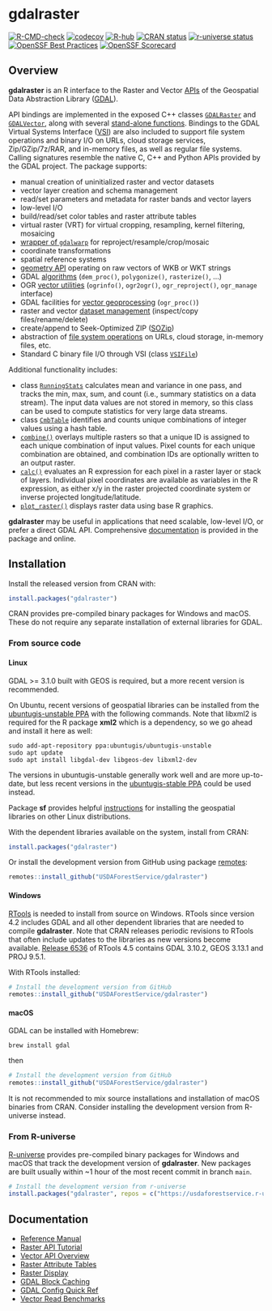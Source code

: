 
<!-- README.md is generated from README.Rmd. Please edit that file -->

# gdalraster

<!-- badges: start -->

[![R-CMD-check](https://github.com/USDAForestService/gdalraster/actions/workflows/R-CMD-check.yaml/badge.svg)](https://github.com/USDAForestService/gdalraster/actions/workflows/R-CMD-check.yaml)
[![codecov](https://codecov.io/gh/ctoney/gdalraster/graph/badge.svg?token=MXIOPZQ2IU)](https://app.codecov.io/gh/ctoney/gdalraster)
[![R-hub](https://github.com/USDAForestService/gdalraster/actions/workflows/rhub.yaml/badge.svg)](https://github.com/USDAForestService/gdalraster/actions/workflows/rhub.yaml)
[![CRAN
status](https://www.r-pkg.org/badges/version/gdalraster)](https://CRAN.R-project.org/package=gdalraster)
[![r-universe
status](https://usdaforestservice.r-universe.dev/badges/gdalraster)](https://usdaforestservice.r-universe.dev/gdalraster)
[![OpenSSF Best
Practices](https://www.bestpractices.dev/projects/9382/badge)](https://www.bestpractices.dev/projects/9382)
[![OpenSSF
Scorecard](https://api.scorecard.dev/projects/github.com/USDAForestService/gdalraster/badge)](https://scorecard.dev/viewer/?uri=github.com/USDAForestService/gdalraster)
<!-- badges: end -->

## Overview

**gdalraster** is an R interface to the Raster and Vector
[APIs](https://gdal.org/en/stable/api/index.html) of the Geospatial Data
Abstraction Library ([GDAL](https://gdal.org/en/stable/)).

API bindings are implemented in the exposed C++ classes
[`GDALRaster`](https://usdaforestservice.github.io/gdalraster/reference/GDALRaster-class.html)
and
[`GDALVector`](https://usdaforestservice.github.io/gdalraster/reference/GDALVector-class.html),
along with several [stand-alone
functions](https://usdaforestservice.github.io/gdalraster/reference/index.html#stand-alone-functions).
Bindings to the GDAL Virtual Systems Interface
([VSI](https://gdal.org/en/stable/api/cpl.html#cpl-vsi-h)) are also
included to support file system operations and binary I/O on URLs, cloud
storage services, Zip/GZip/7z/RAR, and in-memory files, as well as
regular file systems. Calling signatures resemble the native C, C++ and
Python APIs provided by the GDAL project. The package supports:

- manual creation of uninitialized raster and vector datasets
- vector layer creation and schema management
- read/set parameters and metadata for raster bands and vector layers
- low-level I/O
- build/read/set color tables and raster attribute tables
- virtual raster (VRT) for virtual cropping, resampling, kernel
  filtering, mosaicing
- [wrapper of
  `gdalwarp`](https://usdaforestservice.github.io/gdalraster/reference/warp.html)
  for reproject/resample/crop/mosaic
- coordinate transformations
- spatial reference systems
- [geometry
  API](https://usdaforestservice.github.io/gdalraster/reference/index.html#geometry)
  operating on raw vectors of WKB or WKT strings
- GDAL
  [algorithms](https://usdaforestservice.github.io/gdalraster/reference/index.html#algorithms)
  (`dem_proc()`, `polygonize()`, `rasterize()`, …)
- OGR [vector
  utilities](https://usdaforestservice.github.io/gdalraster/reference/index.html#ogr-vector-utilities)
  (`ogrinfo()`, `ogr2ogr()`, `ogr_reproject()`, `ogr_manage` interface)
- GDAL facilities for [vector
  geoprocessing](https://usdaforestservice.github.io/gdalraster/reference/ogr_proc.html)
  (`ogr_proc()`)
- raster and vector [dataset
  management](https://usdaforestservice.github.io/gdalraster/reference/index.html#data-management)
  (inspect/copy files/rename/delete)
- create/append to Seek-Optimized ZIP
  ([SOZip](https://github.com/sozip/sozip-spec))
- abstraction of [file system
  operations](https://usdaforestservice.github.io/gdalraster/reference/index.html#virtual-file-systems)
  on URLs, cloud storage, in-memory files, etc.
- Standard C binary file I/O through VSI (class
  [`VSIFile`](https://usdaforestservice.github.io/gdalraster/reference/VSIFile-class.html))

Additional functionality includes:

- class
  [`RunningStats`](https://usdaforestservice.github.io/gdalraster/reference/RunningStats-class.html)
  calculates mean and variance in one pass, and tracks the min, max,
  sum, and count (i.e., summary statistics on a data stream). The input
  data values are not stored in memory, so this class can be used to
  compute statistics for very large data streams.
- class
  [`CmbTable`](https://usdaforestservice.github.io/gdalraster/reference/CmbTable-class.html)
  identifies and counts unique combinations of integer values using a
  hash table.
- [`combine()`](https://usdaforestservice.github.io/gdalraster/reference/combine.html)
  overlays multiple rasters so that a unique ID is assigned to each
  unique combination of input values. Pixel counts for each unique
  combination are obtained, and combination IDs are optionally written
  to an output raster.
- [`calc()`](https://usdaforestservice.github.io/gdalraster/reference/calc.html)
  evaluates an R expression for each pixel in a raster layer or stack of
  layers. Individual pixel coordinates are available as variables in the
  R expression, as either x/y in the raster projected coordinate system
  or inverse projected longitude/latitude.
- [`plot_raster()`](https://usdaforestservice.github.io/gdalraster/reference/plot_raster.html)
  displays raster data using base R graphics.

**gdalraster** may be useful in applications that need scalable,
low-level I/O, or prefer a direct GDAL API. Comprehensive
[documentation](#documentation) is provided in the package and online.

## Installation

Install the released version from CRAN with:

``` r
install.packages("gdalraster")
```

CRAN provides pre-compiled binary packages for Windows and macOS. These
do not require any separate installation of external libraries for GDAL.

### From source code

#### Linux

GDAL \>= 3.1.0 built with GEOS is required, but a more recent version is
recommended.

On Ubuntu, recent versions of geospatial libraries can be installed from
the [ubuntugis-unstable
PPA](https://launchpad.net/~ubuntugis/+archive/ubuntu/ubuntugis-unstable)
with the following commands. Note that libxml2 is required for the R
package **xml2** which is a dependency, so we go ahead and install it
here as well:

    sudo add-apt-repository ppa:ubuntugis/ubuntugis-unstable
    sudo apt update
    sudo apt install libgdal-dev libgeos-dev libxml2-dev

The versions in ubuntugis-unstable generally work well and are more
up-to-date, but less recent versions in the [ubuntugis-stable
PPA](https://launchpad.net/~ubuntugis/+archive/ubuntu/ppa) could be used
instead.

Package **sf** provides helpful
[instructions](https://github.com/r-spatial/sf#linux) for installing the
geospatial libraries on other Linux distributions.

With the dependent libraries available on the system, install from CRAN:

``` r
install.packages("gdalraster")
```

Or install the development version from GitHub using package
[remotes](https://remotes.r-lib.org/):

``` r
remotes::install_github("USDAForestService/gdalraster")
```

#### Windows

[RTools](https://cran.r-project.org/bin/windows/Rtools/) is needed to
install from source on Windows. RTools since version 4.2 includes GDAL
and all other dependent libraries that are needed to compile
**gdalraster**. Note that CRAN releases periodic revisions to RTools
that often include updates to the libraries as new versions become
available. [Release
6536](https://cran.r-project.org/bin/windows/Rtools/rtools45/rtools.html)
of RTools 4.5 contains GDAL 3.10.2, GEOS 3.13.1 and PROJ 9.5.1.

With RTools installed:

``` r
# Install the development version from GitHub
remotes::install_github("USDAForestService/gdalraster")
```

#### macOS

GDAL can be installed with Homebrew:

    brew install gdal

then

``` r
# Install the development version from GitHub
remotes::install_github("USDAForestService/gdalraster")
```

It is not recommended to mix source installations and installation of
macOS binaries from CRAN. Consider installing the development version
from R-universe instead.

### From R-universe

[R-universe](https://usdaforestservice.r-universe.dev/gdalraster)
provides pre-compiled binary packages for Windows and macOS that track
the development version of **gdalraster**. New packages are built
usually within ~1 hour of the most recent commit in branch `main`.

``` r
# Install the development version from r-universe
install.packages("gdalraster", repos = c("https://usdaforestservice.r-universe.dev", "https://cran.r-project.org"))
```

## Documentation

- [Reference
  Manual](https://usdaforestservice.github.io/gdalraster/reference/)
- [Raster API
  Tutorial](https://usdaforestservice.github.io/gdalraster/articles/raster-api-tutorial.html)
- [Vector API
  Overview](https://usdaforestservice.github.io/gdalraster/articles/vector-api-overview.html)
- [Raster Attribute
  Tables](https://usdaforestservice.github.io/gdalraster/articles/raster-attribute-tables.html)
- [Raster
  Display](https://usdaforestservice.github.io/gdalraster/articles/raster-display.html)
- [GDAL Block
  Caching](https://usdaforestservice.github.io/gdalraster/articles/gdal-block-cache.html)
- [GDAL Config Quick
  Ref](https://usdaforestservice.github.io/gdalraster/articles/gdal-config-quick-ref.html)
- [Vector Read
  Benchmarks](https://usdaforestservice.github.io/gdalraster/articles/vector-read-benchmarks.html)
